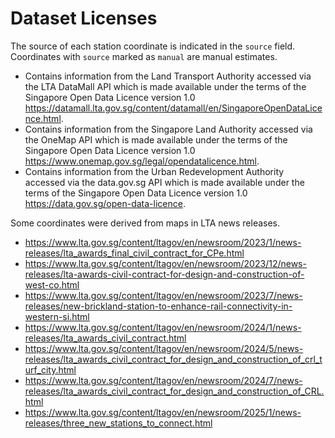 # Dataset Licenses

The source of each station coordinate is indicated in the `source` field. Coordinates with `source` marked as `manual` are manual estimates.

- Contains information from the Land Transport Authority accessed via the LTA DataMall API which is made available under the terms of the Singapore Open Data Licence version 1.0 <https://datamall.lta.gov.sg/content/datamall/en/SingaporeOpenDataLicence.html>.
- Contains information from the Singapore Land Authority accessed via the OneMap API which is made available under the terms of the Singapore Open Data Licence version 1.0 <https://www.onemap.gov.sg/legal/opendatalicence.html>.
- Contains information from the Urban Redevelopment Authority accessed via the data.gov.sg API which is made available under the terms of the Singapore Open Data Licence version 1.0 <https://data.gov.sg/open-data-licence>.

Some coordinates were derived from maps in LTA news releases.

- <https://www.lta.gov.sg/content/ltagov/en/newsroom/2023/1/news-releases/lta_awards_final_civil_contract_for_CPe.html>
- <https://www.lta.gov.sg/content/ltagov/en/newsroom/2023/12/news-releases/lta-awards-civil-contract-for-design-and-construction-of-west-co.html>
- <https://www.lta.gov.sg/content/ltagov/en/newsroom/2023/7/news-releases/new-brickland-station-to-enhance-rail-connectivity-in-western-si.html>
- <https://www.lta.gov.sg/content/ltagov/en/newsroom/2024/1/news-releases/lta_awards_civil_contract.html>
- <https://www.lta.gov.sg/content/ltagov/en/newsroom/2024/5/news-releases/lta_awards_civil_contract_for_design_and_construction_of_crl_turf_city.html>
- <https://www.lta.gov.sg/content/ltagov/en/newsroom/2024/7/news-releases/lta_awards_civil_contract_for_design_and_construction_of_CRL.html>
- <https://www.lta.gov.sg/content/ltagov/en/newsroom/2025/1/news-releases/three_new_stations_to_connect.html>
